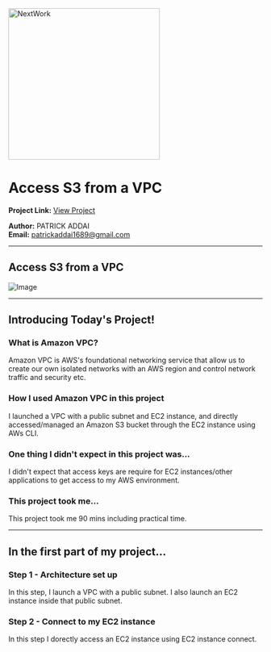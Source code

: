 <img src="https://cdn.prod.website-files.com/677c400686e724409a5a7409/6790ad949cf622dc8dcd9fe4_nextwork-logo-leather.svg" alt="NextWork" width="300" />

# Access S3 from a VPC

**Project Link:** [View Project](http://learn.nextwork.org/projects/aws-networks-s3)

**Author:** PATRICK ADDAI  
**Email:** patrickaddai1689@gmail.com

---

## Access S3 from a VPC

![Image](http://learn.nextwork.org/refreshed_amber_shy_cantaloupe/uploads/aws-networks-s3_3e1e79a2)

---

## Introducing Today's Project!

### What is Amazon VPC?

Amazon VPC is AWS's foundational networking service that allow us to create our own isolated networks with an AWS region and control network traffic and security etc.

### How I used Amazon VPC in this project

I launched a VPC with a public subnet and EC2 instance, and directly accessed/managed an Amazon S3 bucket through the EC2 instance using AWs CLI.

### One thing I didn't expect in this project was...

I didn't expect that access keys are require for EC2 instances/other applications to get access to my AWS environment.

### This project took me...

This project took me 90 mins including practical time.

---

## In the first part of my project...

### Step 1 - Architecture set up

In this step, I launch a VPC with a public subnet. I also launch an EC2 instance inside that public subnet.

### Step 2 - Connect to my EC2 instance

In this step I dorectly access an EC2 instance using EC2 instance connect.

